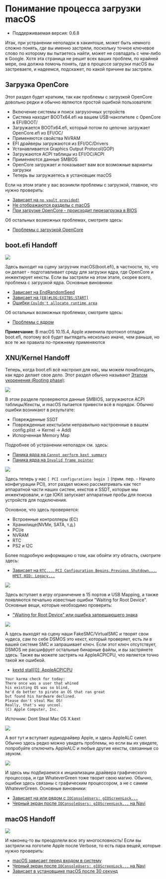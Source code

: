 # Понимание процесса загрузки macOS

* Поддерживаемая версия: 0.6.8

Итак, при устранении неполадок в хакинтоше, может быть немного сложно понять, *где* вы именно застряли, поскольку точное ключевое слово по которому вы пытаетесь найти, может не совпадать с чем-либо в Google. Хотя эта страница не решит всех ваших проблем, по крайней мере, она должна помочь понять, где в процессе загрузки macOS вы застреваете, и надеемся, подскажет, по какой причине вы застряли.

## Загрузка OpenCore

Этот раздел будет кратким, так как проблемы с загрузкой OpenCore довольно редки и обычно являются простой ошибкой пользователя:

* Включение системы и поиск загрузочных устройств
* Система находит BOOTx64.efi на вашем USB-накопителе с OpenCore в EFI/BOOT/
* Загружается BOOTx64.efi, который потом по цепочке загружает OpenCore.efi из EFI/OC/
* Применяются свойства NVRAM
* EFI драйверы загружаются из EFI/OC/Drivers
* Устанавливается Graphics Output Protocol(GOP)
* Загружаются ACPI таблицы из EFI/OC/ACPI
* Применяются данные SMBIOS
* OpenCore загружает и показывает вам все возможные варианты загрузки
* Теперь вы загружаетесь в установщик macOS

Если на этом этапе у вас возникли проблемы с загрузкой, главное, что нужно проверить:

* [Зависает на `no vault provided!`](./extended/opencore-issues.md#зависает-на-no-vault-provided)
* [Не отображаются разделы с macOS](./extended/opencore-issues.md#не-отображаются-разделы-с-macos)
* [При загрузке OpenCore - происходит перезагрузка в BIOS](./extended/opencore-issues.md#при-загрузке-opencore-происходит-перезагрузка-в-bios)

Об остальных возможных проблемах, смотрите здесь:

* [Проблемы с загрузкой OpenCore](./extended/opencore-issues.md)

## boot.efi Handoff

![](../../img/troubleshooting/boot-md/1-boot-efi.png)

Здесь выходит на сцену загрузчик macOS(boot.efi), в частности, то, что он делает - подготавливает среду для загрузки ядра, где OpenCore и инжектирует кексты. Если вы застряли на этом этапе, скорее всего, проблема с загрузкой ядра. Основные виновники:

* [Зависает на EndRandomSeed](./extended/kernel-issues.md#зависает-на-endrandomseed)
* [Зависает на `[EB|#LOG:EXITBS:START]`](./extended/kernel-issues.md#зависает-на-eb-log-exitbs-start)
* [Ошибки `Couldn't allocate runtime area`](./extended/kernel-issues.md#ошибки-couldn-t-allocate-runtime-area)

Об остальных возможных проблемах, смотрите здесь:

* [Проблемы с ядром](./extended/kernel-issues.md)

**Примечание**: В macOS 10.15.4, Apple изменила протокол отладки boot.efi, поэтому всё будет выглядеть несколько иначе, чем раньше, но все те же правила по-прежнему применяются

## XNU/Kernel Handoff

Теперь, когда boot.efi всё настроил для нас, мы можем понаблюдать, как ядро делает свое дело. Этот раздел обычно называют [Этапом укоренения (Rooting phase)](https://developer.apple.com/library/archive/documentation/Darwin/Conceptual/KernelProgramming/booting/booting.html):

![](../../img/troubleshooting/boot-md/2-kernel-start.png)

В этом разделе проверяются данные SMBIOS, загружаются ACPI таблицы/Кексты, и macOS пытается привести всё в порядок. Обычно ошибки возникают в результате:

* Поврежденные SSDT
* Поврежденные кексты(или неправильно настроенные в вашем config.plist -> Kernel -> Add)
* Испорченная Memory Map

Подробнее об устранении неполадок см. здесь:

* [Паника ядра на `Cannot perform kext summary`](./extended/kernel-issues.md#паника-ядра-на-cannot-perform-kext-summary)
* [Паника ядра на `Invalid frame pointer`](./extended/kernel-issues.md#паника-ядра-на-invalid-frame-pointer)

![](../../img/troubleshooting/boot-md/5-apfs-module.png)

Здесь теперь у нас `[ PCI configurations begin ]` (прим. пер. - Начало конфигурации PCI), этот раздел можно рассматривать как тест аппаратной части наших систем, кекстов и SSDT, которые мы инжектировали, и где IOKit запускает аппаратные пробы для поиска устройств для подключения.

Основное, что здесь проверяется:

* Встроенные контроллеры (EC)
* Хранилище(NVMe, SATA, т.д.)
* PCI/e
* NVRAM
* RTC
* PS2 и I2C

Более подробную информацию о том, как обойти эту область, смотрите здесь:

* [Зависает на `RTC...`, `PCI Configuration Begins`, `Previous Shutdown...`, `HPET`, `HID: Legacy...`](./extended/kernel-issues.md#зависает-на-rtc-pci-configuration-begins-previous-shutdown-hpet-hid-legacy)

![](../../img/troubleshooting/boot-md/6-USB-setup.png)

Здесь вступает в игру ограничение в 15 портов и USB Mapping, а также появляются печально известные ошибки "Waiting for Root Device". Основные вещи, которые необходимо проверить:

* ["Waiting for Root Device" или ошибка запрещающего знака](./extended/kernel-issues.md#waiting-for-root-device-или-ошибка-запрещающего-знака)

![](../../img/troubleshooting/boot-md/8-dsmos-arrived.png)

А здесь выходят на сцену наши FakeSMC/VirtualSMC и творят свои чудеса, сам по себе DSMOS это кекст, который проверяет, есть ли в вашей системе SMC и запрашивает ключ. Если этот ключ отсутствует, DSMOS не расшифрует остальные бинарные файлы, и вы застрянете здесь. Также вы можете застрять на AppleACPICPU, что является точно такой же ошибкой.

* [kextd stall[0]: AppleACPICPU](./extended/kernel-issues.md#kextd-stall-0-appleacpicpu)

```
Your karma check for today:
There once was a user that whined
his existing OS was so blind,
he'd do better to pirate an OS that ran great
but found his hardware declined.
Please don't steal Mac OS!
Really, that's way uncool.
(C) Apple Computer, Inc.
```

Источник: Dont Steal Mac OS X.kext

![](../../img/troubleshooting/boot-md/9-audio.png)

А вот тут и вступает аудиодрайвер Apple, и здесь AppleALC сияет. Обычно здесь редко можно увидеть проблемы, но если вы их увидете, попробуйте отключить AppleALC и любые другие кексты, связанные со звуком.

![](../../img/troubleshooting/boot-md/10-GPU.png)

И здесь мы подбираемся к инциализации драйвера графического процессора, и где WhateverGreen тоже творит свою магию. Обычно, ошибки здесь связаны с графическим процессором, а не с самим WhateverGreen. Основные виновники:

* [Зависает на или рядом с `IOConsoleUsers: gIOScreenLock...`](./extended/kernel-issues.md#зависает-на-или-рядом-с-ioconsoleusers-gioscreenlock-giolockstate-3)
* [Черный экран после `IOConsoleUsers: gIOScreenLock...` на Navi](./extended/kernel-issues.md#black-screen-after-ioconsoleusers-gioscreenlock-on-navi)

## macOS Handoff

![](../../img/troubleshooting/boot-md/11-boot.png)

И наконец-то вы преодолели всю эту многословность! Если вы застряли на логотипе Apple после Verbose, то есть пара вещей, которые нужно проверить:

* [macOS зависает перед входом в систему](./extended/kernel-issues.md#macos-зависает-перед-входом-в-систему)
* [Черный экран после `IOConsoleUsers: gIOScreenLock...` на Navi](./extended/kernel-issues.md#черныи-экран-после-ioconsoleusers-gioscreenlock-на-navi)
* [Зависает в установщике macOS после 30 секунд](./extended/userspace-issues.md#зависает-в-установщике-macos-по-прошествию-30-секунд)

